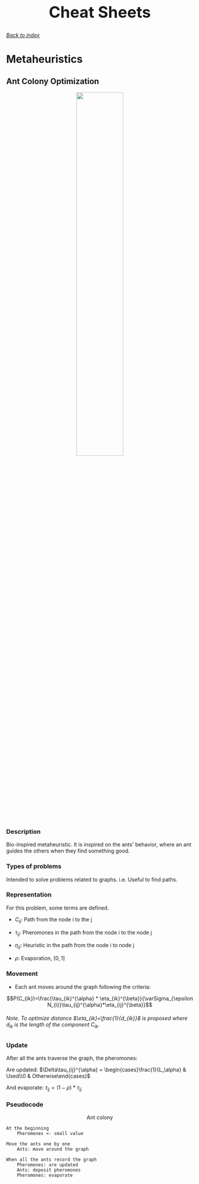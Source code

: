 <h1 align="center" style="font-size:3em">Cheat Sheets</h1>

###### [Back to index](https://github.com/LuisR-jpg/School/tree/master/Optimizaci%C3%B3n%20y%20Metaheur%C3%ADsticas%20II)

# Metaheuristics

## Ant Colony Optimization

<div align = "center">
    <img width = "50%" src = "https://github.com/LuisR-jpg/School/blob/master/Optimizaci%C3%B3n%20y%20Metaheur%C3%ADsticas%20II/data/AntColonyOptimization.gif?raw=true">
</div>

### Description
Bio-inspired metaheuristic. It is inspired on the ants' behavior, where an ant guides the others when they find something good.

### Types of problems
Intended to solve problems related to graphs. i.e. Useful to find paths.

### Representation
For this problem, some terms are defined. 

- $C_{ij}$: Path from the node i to the j

- $\tau_{ij}$: Pheromones in the path from the node i to the node j

- $\eta_{ij}$: Heuristic in the path from the node i to node j

- $\rho$: Evaporation, $[0, 1]$

### Movement

- Each ant moves around the graph following the criteria:

$$P(C_{ik})=\frac{\tau_{ik}^{\alpha} * \eta_{ik}^{\beta}}{\varSigma_{\epsilon N_{i}}\tau_{ij}^{\alpha}*\eta_{ij}^{\beta}}$$

###### Note. To optimize distance $\eta_{ik}=\frac{1}{d_{ik}}$ is proposed where $d_{ik}$ is the length of the component $C_{ik}$.

### Update

After all the ants traverse the graph, the pheromones:

Are updated: $\Delta\tau_{ij}^{\alpha} = \begin{cases}\frac{1}{L_\alpha} & Used\\0 & Otherwise\end{cases}$

And evaporate: $\tau_{ij}=(1 - \rho)*\tau_{ij}$

### Pseudocode

<p align = "center">Ant colony</p>

```
At the beginning
    Pheromones <- small value

Move the ants one by one
    Ants: move around the graph

When all the ants record the graph
    Pheromones: are updated
    Ants: deposit pheromones
    Pheromones: evaporate 
```

